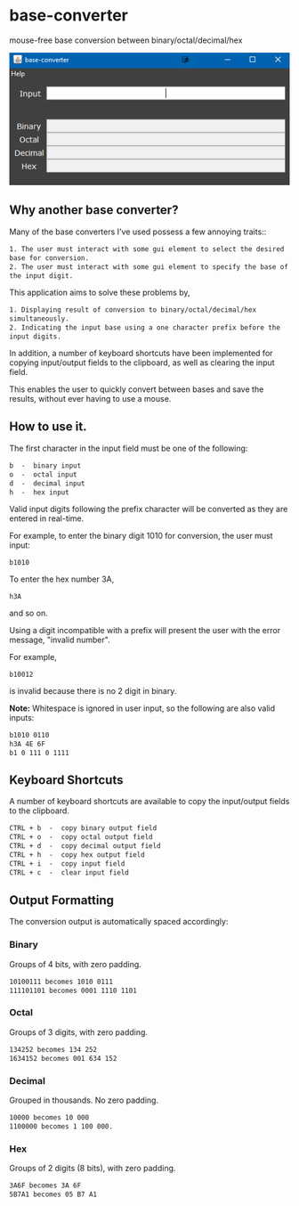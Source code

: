 # base-converter
mouse-free base conversion between binary/octal/decimal/hex

![base-converter screenshot][screenshot]

## Why another base converter?
Many of the base converters I've used possess a few annoying traits::

    1. The user must interact with some gui element to select the desired base for conversion.
    2. The user must interact with some gui element to specify the base of the input digit. 

This application aims to solve these problems by,

    1. Displaying result of conversion to binary/octal/decimal/hex simultaneously.
    2. Indicating the input base using a one character prefix before the input digits.

In addition, a number of keyboard shortcuts have been implemented for copying input/output fields
to the clipboard, as well as clearing the input field. 

This enables the user to quickly convert between bases and save the results, without ever having to use a mouse.

## How to use it.
The first character in the input field must be one of the following:

    b  -  binary input
    o  -  octal input
    d  -  decimal input
    h  -  hex input

Valid input digits following the prefix character will be converted as they are entered in real-time. 

For example, to enter the binary digit 1010 for conversion, the user must input:

    b1010

To enter the hex number 3A,

    h3A

and so on. 

Using a digit incompatible with a prefix will present the user with the error message, "invalid number".

For example, 
    
    b10012

is invalid because there is no 2 digit in binary. 

**Note:** Whitespace is ignored in user input, so the following are also valid inputs:

    b1010 0110 
    h3A 4E 6F
    b1 0 111 0 1111

## Keyboard Shortcuts
A number of keyboard shortcuts are available to copy the input/output fields to the clipboard.

    CTRL + b  -  copy binary output field
    CTRL + o  -  copy octal output field
    CTRL + d  -  copy decimal output field
    CTRL + h  -  copy hex output field
    CTRL + i  -  copy input field 
    CTRL + c  -  clear input field

## Output Formatting
The conversion output is automatically spaced accordingly:

### Binary
Groups of 4 bits, with zero padding.

    10100111 becomes 1010 0111
    111101101 becomes 0001 1110 1101

### Octal
Groups of 3 digits, with zero padding.
    
    134252 becomes 134 252
    1634152 becomes 001 634 152

### Decimal
Grouped in thousands. No zero padding.

    10000 becomes 10 000
    1100000 becomes 1 100 000.

### Hex
Groups of 2 digits (8 bits), with zero padding.

    3A6F becomes 3A 6F
    5B7A1 becomes 05 B7 A1

[screenshot]: https://github.com/igorgrebenkov/base-converter/blob/master/screenshot.gif



